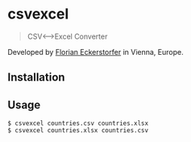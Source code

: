 csvexcel
========

> CSV⟷Excel Converter

Developed by [Florian Eckerstorfer](https://florian.ec) in Vienna, Europe.


Installation
------------


Usage
-----

```shell
$ csvexcel countries.csv countries.xlsx
$ csvexcel countries.xlsx countries.csv
```
